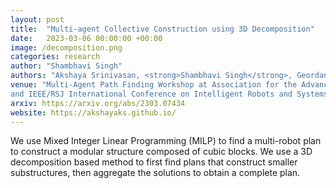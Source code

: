 ```yaml
---
layout: post
title:  "Multi-agent Collective Construction using 3D Decomposition"
date:   2023-03-06 00:00:00 +00:00
image: /decomposition.png
categories: research
author: "Shambhavi Singh"
authors: "Akshaya Srinivasan, <strong>Shambhavi Singh</strong>, Geordan Gutow, Howie Choset and Bhaskar Vundurthy"
venue: "Multi-Agent Path Finding Workshop at Association for the Advancement of Artificial Intelligence, Washington DC, USA, 2023, 
and IEEE/RSJ International Conference on Intelligent Robots and Systems (IROS), Detroit, USA, 2023"
arxiv: https://arxiv.org/abs/2303.07434
website: https://akshayaks.github.io/
---
```

We use Mixed Integer Linear Programming (MILP) to find a multi-robot plan to construct a modular structure composed of cubic blocks. We use a 3D decomposition based method to first find plans that construct smaller substructures, then aggregate the solutions to obtain a complete plan.